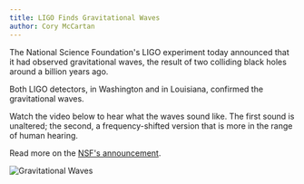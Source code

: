 ```yaml
---
title: LIGO Finds Gravitational Waves
author: Cory McCartan
---
```

The National Science Foundation's LIGO experiment today announced that it had observed gravitational waves, the result of two colliding black holes around a billion years ago. 
<!--END_EXCERPT-->

Both LIGO detectors, in Washington and in Louisiana, confirmed the gravitational waves.

Watch the video below to hear what the waves sound like.  The first sound is unaltered; the second, a frequency-shifted version that is more in the range of human hearing.

<script height="352px" width="540px" src="https://player.ooyala.com/iframe.js#ec=x0dGF1MDE6yMowM-v7rJi0cfs0YnWbHD&pbid=91ac0f6dcbdf466c84659dbc54039487"></script>

Read more on the [NSF's announcement](https://www.nsf.gov/news/news_summ.jsp?cntn_id=137628).

![Gravitational Waves](https://scitechdaily.com/images/Gravitational-Waves-Help-Astronomers-Understand-Black-Hole-Weight-Gain.jpg)
